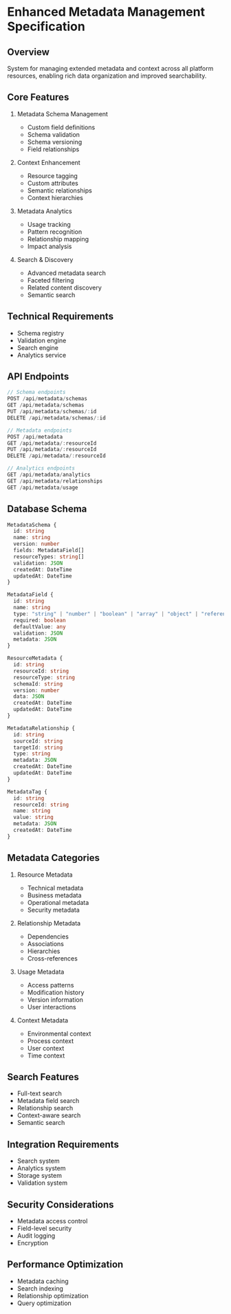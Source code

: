 # Enhanced Metadata Management Specification

## Overview
System for managing extended metadata and context across all platform resources, enabling rich data organization and improved searchability.

## Core Features
1. Metadata Schema Management
   - Custom field definitions
   - Schema validation
   - Schema versioning
   - Field relationships

2. Context Enhancement
   - Resource tagging
   - Custom attributes
   - Semantic relationships
   - Context hierarchies

3. Metadata Analytics
   - Usage tracking
   - Pattern recognition
   - Relationship mapping
   - Impact analysis

4. Search & Discovery
   - Advanced metadata search
   - Faceted filtering
   - Related content discovery
   - Semantic search

## Technical Requirements
- Schema registry
- Validation engine
- Search engine
- Analytics service

## API Endpoints
```typescript
// Schema endpoints
POST /api/metadata/schemas
GET /api/metadata/schemas
PUT /api/metadata/schemas/:id
DELETE /api/metadata/schemas/:id

// Metadata endpoints
POST /api/metadata
GET /api/metadata/:resourceId
PUT /api/metadata/:resourceId
DELETE /api/metadata/:resourceId

// Analytics endpoints
GET /api/metadata/analytics
GET /api/metadata/relationships
GET /api/metadata/usage
```

## Database Schema
```typescript
MetadataSchema {
  id: string
  name: string
  version: number
  fields: MetadataField[]
  resourceTypes: string[]
  validation: JSON
  createdAt: DateTime
  updatedAt: DateTime
}

MetadataField {
  id: string
  name: string
  type: "string" | "number" | "boolean" | "array" | "object" | "reference"
  required: boolean
  defaultValue: any
  validation: JSON
  metadata: JSON
}

ResourceMetadata {
  id: string
  resourceId: string
  resourceType: string
  schemaId: string
  version: number
  data: JSON
  createdAt: DateTime
  updatedAt: DateTime
}

MetadataRelationship {
  id: string
  sourceId: string
  targetId: string
  type: string
  metadata: JSON
  createdAt: DateTime
  updatedAt: DateTime
}

MetadataTag {
  id: string
  resourceId: string
  name: string
  value: string
  metadata: JSON
  createdAt: DateTime
}
```

## Metadata Categories
1. Resource Metadata
   - Technical metadata
   - Business metadata
   - Operational metadata
   - Security metadata

2. Relationship Metadata
   - Dependencies
   - Associations
   - Hierarchies
   - Cross-references

3. Usage Metadata
   - Access patterns
   - Modification history
   - Version information
   - User interactions

4. Context Metadata
   - Environmental context
   - Process context
   - User context
   - Time context

## Search Features
- Full-text search
- Metadata field search
- Relationship search
- Context-aware search
- Semantic search

## Integration Requirements
- Search system
- Analytics system
- Storage system
- Validation system

## Security Considerations
- Metadata access control
- Field-level security
- Audit logging
- Encryption

## Performance Optimization
- Metadata caching
- Search indexing
- Relationship optimization
- Query optimization